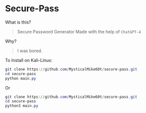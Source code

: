 # Secure-Pass
What is this?
> Secure Password Generator Made with the help of `ChatGPT-4`

Why?
> I was bored.

To Install on Kali-Linux:
```powershell
git clone https://github.com/MysticalMike60t/secure-pass.git
cd secure-pass
python main.py
```
Or
```powershell
git clone https://github.com/MysticalMike60t/secure-pass.git
cd secure-pass
python3 main.py
```
